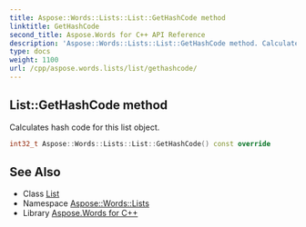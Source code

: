 ```yaml
---
title: Aspose::Words::Lists::List::GetHashCode method
linktitle: GetHashCode
second_title: Aspose.Words for C++ API Reference
description: 'Aspose::Words::Lists::List::GetHashCode method. Calculates hash code for this list object in C++.'
type: docs
weight: 1100
url: /cpp/aspose.words.lists/list/gethashcode/
---
```

## List::GetHashCode method


Calculates hash code for this list object.

```cpp
int32_t Aspose::Words::Lists::List::GetHashCode() const override
```

## See Also

* Class [List](../)
* Namespace [Aspose::Words::Lists](../../)
* Library [Aspose.Words for C++](../../../)
